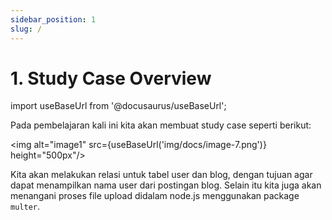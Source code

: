 ```yaml
---
sidebar_position: 1
slug: /
---
```


# 1. Study Case Overview

import useBaseUrl from '@docusaurus/useBaseUrl';

Pada pembelajaran kali ini kita akan membuat study case seperti berikut:

<img alt="image1" src={useBaseUrl('img/docs/image-7.png')} height="500px"/>

Kita akan melakukan relasi untuk tabel user dan blog, dengan tujuan agar dapat menampilkan nama user dari postingan blog. Selain itu kita juga akan menangani proses file upload didalam node.js menggunakan package `multer`.
